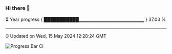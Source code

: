 ### Hi there 👋

⏳ Year progress { ███████████▁▁▁▁▁▁▁▁▁▁▁▁▁▁▁▁▁▁▁ } 37.03 %

---

⏰ Updated on Wed, 15 May 2024 12:28:24 GMT

![Progress Bar CI](https://github.com/liununu/liununu/workflows/Progress%20Bar%20CI/badge.svg)

